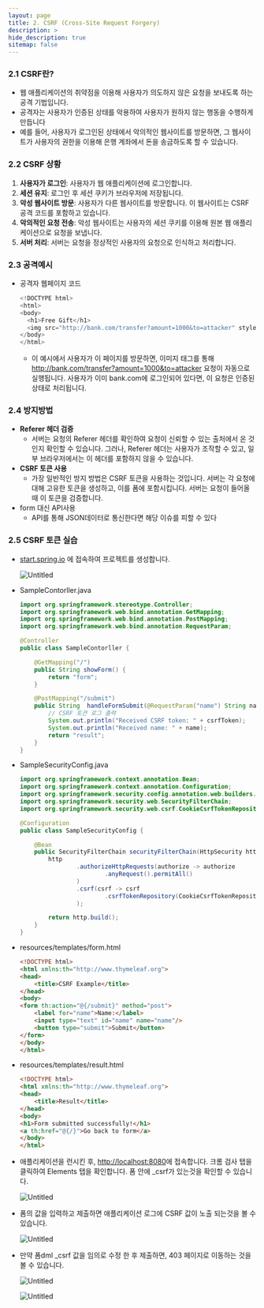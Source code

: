 ```yaml
---
layout: page
title: 2. CSRF (Cross-Site Request Forgery)
description: >
hide_description: true
sitemap: false
---
```


### 2.1 CSRF란?

- 웹 애플리케이션의 취약점을 이용해 사용자가 의도하지 않은 요청을 보내도록 하는 공격 기법입니다.
- 공격자는 사용자가 인증된 상태를 악용하여 사용자가 원하지 않는 행동을 수행하게 만듭니다
- 예를 들어, 사용자가 로그인된 상태에서 악의적인 웹사이트를 방문하면, 그 웹사이트가 사용자의 권한을 이용해 은행 계좌에서 돈을 송금하도록 할 수 있습니다.

### 2.2 CSRF 상황

1. **사용자가 로그인**: 사용자가 웹 애플리케이션에 로그인합니다.
2. **세션 유지**: 로그인 후 세션 쿠키가 브라우저에 저장됩니다.
3. **악성 웹사이트 방문**: 사용자가 다른 웹사이트를 방문합니다. 이 웹사이트는 CSRF 공격 코드를 포함하고 있습니다.
4. **악의적인 요청 전송**: 악성 웹사이트는 사용자의 세션 쿠키를 이용해 원본 웹 애플리케이션으로 요청을 보냅니다.
5. **서버 처리**: 서버는 요청을 정상적인 사용자의 요청으로 인식하고 처리합니다.

### 2.3 공격예시

- 공격자 웹페이지 코드

    ```java
    <!DOCTYPE html>
    <html>
    <body>
      <h1>Free Gift</h1>
      <img src="http://bank.com/transfer?amount=1000&to=attacker" style="display:none;" />
    </body>
    </html>
    ```

    - 이 예시에서 사용자가 이 페이지를 방문하면, 이미지 태그를 통해 http://bank.com/transfer?amount=1000&to=attacker 요청이 자동으로 실행됩니다. 사용자가 이미 bank.com에 로그인되어 있다면, 이 요청은 인증된 상태로 처리됩니다.

### 2.4 방지방법

- **Referer 헤더 검증**
    - 서버는 요청의 Referer 헤더를 확인하여 요청이 신뢰할 수 있는 출처에서 온 것인지 확인할 수 있습니다. 그러나, Referer 헤더는 사용자가 조작할 수 있고, 일부 브라우저에서는 이 헤더를 포함하지 않을 수 있습니다.
- **CSRF 토큰 사용**
    - 가장 일반적인 방지 방법은 CSRF 토큰을 사용하는 것입니다. 서버는 각 요청에 대해 고유한 토큰을 생성하고, 이를 폼에 포함시킵니다. 서버는 요청이 들어올 때 이 토큰을 검증합니다.
- form 대신 API사용
    - API를 통해 JSON데이터로 통신한다면 해당 이슈를 피할 수 있다

### 2.5 CSRF 토큰 실습

- [start.spring.io](http://start.spring.io) 에 접속하여 프로젝트를 생성합니다.

  ![Untitled](https://teamsparta.notion.site/image/https%3A%2F%2Fprod-files-secure.s3.us-west-2.amazonaws.com%2F83c75a39-3aba-4ba4-a792-7aefe4b07895%2F9f469a9d-099a-4f89-bfa6-4abe3599f68b%2FUntitled.png?table=block&id=dee7fc50-5f4a-4a28-9db3-1dce2983117e&spaceId=83c75a39-3aba-4ba4-a792-7aefe4b07895&width=1420&userId=&cache=v2)

- SampleContorller.java

    ```java
    import org.springframework.stereotype.Controller;
    import org.springframework.web.bind.annotation.GetMapping;
    import org.springframework.web.bind.annotation.PostMapping;
    import org.springframework.web.bind.annotation.RequestParam;
    
    @Controller
    public class SampleContorller {
    
        @GetMapping("/")
        public String showForm() {
            return "form";
        }
    
        @PostMapping("/submit")
        public String  handleFormSubmit(@RequestParam("name") String name, @RequestParam("_csrf") String csrfToken) {
            // CSRF 토큰 로그 출력
            System.out.println("Received CSRF token: " + csrfToken);
            System.out.println("Received name: " + name);
            return "result";
        }
    }
    
    ```

- SampleSecurityConfig.java

    ```java
    import org.springframework.context.annotation.Bean;
    import org.springframework.context.annotation.Configuration;
    import org.springframework.security.config.annotation.web.builders.HttpSecurity;
    import org.springframework.security.web.SecurityFilterChain;
    import org.springframework.security.web.csrf.CookieCsrfTokenRepository;
    
    @Configuration
    public class SampleSecurityConfig {
    
        @Bean
        public SecurityFilterChain securityFilterChain(HttpSecurity http) throws Exception {
            http
                    .authorizeHttpRequests(authorize -> authorize
                            .anyRequest().permitAll()
                    )
                    .csrf(csrf -> csrf
                            .csrfTokenRepository(CookieCsrfTokenRepository.withHttpOnlyFalse())
                    );
    
            return http.build();
        }
    }
    
    ```

- resources/templates/form.html

    ```html
    <!DOCTYPE html>
    <html xmlns:th="http://www.thymeleaf.org">
    <head>
        <title>CSRF Example</title>
    </head>
    <body>
    <form th:action="@{/submit}" method="post">
        <label for="name">Name:</label>
        <input type="text" id="name" name="name"/>
        <button type="submit">Submit</button>
    </form>
    </body>
    </html>
    ```

- resources/templates/result.html

    ```html
    <!DOCTYPE html>
    <html xmlns:th="http://www.thymeleaf.org">
    <head>
        <title>Result</title>
    </head>
    <body>
    <h1>Form submitted successfully!</h1>
    <a th:href="@{/}">Go back to form</a>
    </body>
    </html>
    ```

- 애플리케이션을 런시킨 후,  [http://localhost:8080](http://localhost:8080/)에 접속합니다. 크롬 검사 탭을 클릭하여 Elements 탭을 확인합니다. 폼 안에 _csrf가 있는것을 확인할 수 있습니다.

  ![Untitled](https://teamsparta.notion.site/image/https%3A%2F%2Fprod-files-secure.s3.us-west-2.amazonaws.com%2F83c75a39-3aba-4ba4-a792-7aefe4b07895%2F98e9c2c6-aa16-421d-9b7a-32339a091dd0%2FUntitled.png?table=block&id=e247dc89-f3c5-4428-b851-2807137ef7a5&spaceId=83c75a39-3aba-4ba4-a792-7aefe4b07895&width=2000&userId=&cache=v2)

- 폼의 값을 입력하고 제출하면 애플리케이션 로그에 CSRF 값이 노출 되는것을 볼 수 있습니다.

  ![Untitled](https://teamsparta.notion.site/image/https%3A%2F%2Fprod-files-secure.s3.us-west-2.amazonaws.com%2F83c75a39-3aba-4ba4-a792-7aefe4b07895%2F62e75807-e9b2-4431-87be-c2aa1aa44524%2FUntitled.png?table=block&id=b52dd2cc-855b-472f-8479-06ea0dd9d2b0&spaceId=83c75a39-3aba-4ba4-a792-7aefe4b07895&width=1360&userId=&cache=v2)

- 만약 폼dml _csrf 값을 임의로 수정 한 후 제출하면, 403 페이지로 이동하는 것을 볼 수 있습니다.

  ![Untitled](https://teamsparta.notion.site/image/https%3A%2F%2Fprod-files-secure.s3.us-west-2.amazonaws.com%2F83c75a39-3aba-4ba4-a792-7aefe4b07895%2F37932a55-c4ff-46cb-8639-582fb0576d81%2FUntitled.png?table=block&id=ce2d3be4-04a0-4456-a4a3-66490e285f78&spaceId=83c75a39-3aba-4ba4-a792-7aefe4b07895&width=1910&userId=&cache=v2)

  ![Untitled](https://teamsparta.notion.site/image/https%3A%2F%2Fprod-files-secure.s3.us-west-2.amazonaws.com%2F83c75a39-3aba-4ba4-a792-7aefe4b07895%2F9f212afd-2728-4e69-9d13-dbe0486d3c42%2FUntitled.png?table=block&id=a0e9a2ac-bc51-41ac-9a0f-f9ccfa0cdec7&spaceId=83c75a39-3aba-4ba4-a792-7aefe4b07895&width=1420&userId=&cache=v2)